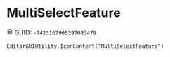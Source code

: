 # MultiSelectFeature
![](/img/MultiSelectFeature.png)
GUID: `-7423167965397083479`
```
EditorGUIUtility.IconContent("MultiSelectFeature")
```
